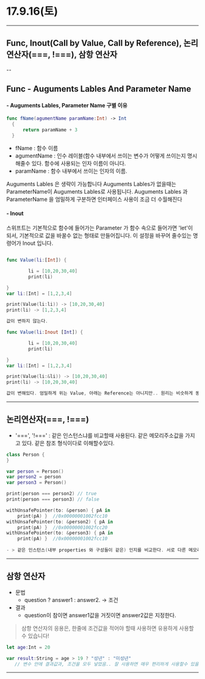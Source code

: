 # 17.9.16(토)

---
## Func, Inout(Call by Value, Call by Reference), 논리연산자(===, !===), 삼항 연산자

--

## Func - Auguments Lables And Parameter Name 

#### - Auguments Lables, Parameter Name 구별 이유

```swift
func fName(agumentName paramName:Int) -> Int  {      return paramName + 3  }
```

- fName : 함수 이름 <br>
- agumentName : 인수 레이블(함수 내부에서 쓰이는 변수가 어떻게 쓰이는지 명시 해줄수 있다. 함수에 사용되는 인자 이름이 아니다. <br>
- paramName : 함수 내부에서 쓰이는 인자의 이름. 

Auguments Lables 은 생략이 가능합니다 Auguments Lables가 없을때는 ParameterName이 Auguments Lables로 사용됩니다. Auguments Lables 과 ParameterName 을 엄밀하게 구분하면 인터페이스 사용이 조금 더 수월해진다
  
#### - Inout

스위프트는 기본적으로 함수에 들어가는 Parameter 가 함수 속으로 들어가면 'let'이 되서, 기본적으로 값을 바꿀수 없는 형태로 만들어집니다. 이 설정을 바꾸어 줄수있는 명령어가 Inout 입니다.

```swift

func Value(li:[Int]) {

		li = [10,20,30,40]
		print(li) 

}
var li:[Int] = [1,2,3,4]

print(Value(li:li)) -> [10,20,30,40]
print(li) -> [1,2,3,4]

값이 변하지 않는다.

func Value(li:Inout [Int]) {

		li = [10,20,30,40]
		print(li) 

}
var li:[Int] = [1,2,3,4]

print(Value(li:&li)) -> [10,20,30,40]
print(li) -> [10,20,30,40]

값이 변해있다. 엄밀하게 위는 Value, 아래는 Reference는 아니지만.. 원리는 비슷하게 동작한다는것을 확인할수 있다.
```
---

## 논리연산자(===, !===)

 - '===', '!===' : 같은 인스턴스냐를 비교할때 사용된다. 같은 메모리주소값을 가지고 있다. 같은 참조 형식이다로 이해할수있다.

 
```swift
class Person {
}

var person = Person()
var person2 = person
var person3 = Person()

print(person === person2) // true 
print(person === person3) // false

withUnsafePointer(to: &person) { pA in
    print(pA) }  //0x00000001002fcc10
withUnsafePointer(to: &person2) { pA in
    print(pA) }  //0x00000001002fcc20
withUnsafePointer(to: &person3) { pA in
    print(pA) }  //0x00000001002fcc10
    
- > 같은 인스턴스(내부 properties 와 구성들이 같은) 인지를 비교한다. 서로 다른 메모리 주소를 가지고 있다.
```


---

## 삼항 연산자 

- 문법 <br>
	- question ? answer1 : answer2. -> 조건 <br>  
- 결과 <br>
	- question이 참이면 answer1값을   거짓이면 answer2값은 지정한다. <br>
 
> 삼항 연산자의 응용은, 한줄에 조건값을 적어야 할때 사용하면 유용하게 사용할수 있습니다! 

```swift
let age:Int = 20

var result:String = age > 19 ? "성년" : "미성년" 
   // 변수 안에 결과값과, 조건을 모두 넣었음.. 잘 사용하면 매우 편리하게 사용할수 있을것 같다.
```

---

